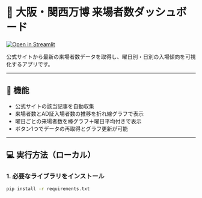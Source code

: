 # 🗾 大阪・関西万博 来場者数ダッシュボード

[![Open in Streamlit](https://static.streamlit.io/badges/streamlit_badge_black.svg)](https://your-streamlit-cloud-url)

公式サイトから最新の来場者数データを取得し、曜日別・日別の入場傾向を可視化するアプリです。

---

## 🔧 機能

- 公式サイトの該当記事を自動収集
- 来場者数とAD証入場者数の推移を折れ線グラフで表示
- 曜日ごとの来場者数を棒グラフ＋曜日平均付きで表示
- ボタン1つでデータの再取得とグラフ更新が可能

---

## 💻 実行方法（ローカル）

### 1. 必要なライブラリをインストール

```bash
pip install -r requirements.txt
